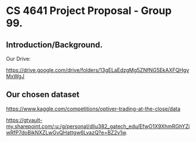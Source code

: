 # CS 4641 Project Proposal - Group 99. 
## Introduction/Background. 
Our Drive:

https://drive.google.com/drive/folders/13gELaEdzgMg5ZNfNG5EkAXFQHgyMxWgJ


## Our chosen dataset

https://www.kaggle.com/competitions/optiver-trading-at-the-close/data


https://gtvault-my.sharepoint.com/:u:/g/personal/dliu382_gatech_edu/EfwO1X9XhmRGhYZiwRfP7doBikNXZLwGvQHattgw6LvazQ?e=BZ2v1w. 
